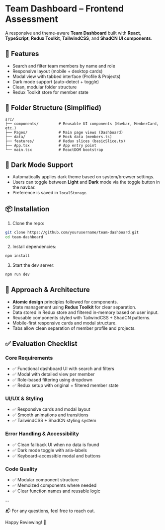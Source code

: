 # Team Dashboard – Frontend Assessment

A responsive and theme-aware **Team Dashboard** built with **React**, **TypeScript**, **Redux Toolkit**, **TailwindCSS**, and **ShadCN UI components**.

## 🚀 Features

- Search and filter team members by name and role
- Responsive layout (mobile + desktop cards)
- Modal view with tabbed interface (Profile & Projects)
- Dark mode support (auto-detect + toggle)
- Clean, modular folder structure
- Redux Toolkit store for member state

## 📂 Folder Structure (Simplified)

```
src/
├── components/         # Reusable UI components (Navbar, MemberCard, etc.)
├── Pages/              # Main page views (Dashboard)
├── data/               # Mock data (members.ts)
├── features/           # Redux slices (basicSlice.ts)
├── App.tsx             # App entry point
└── main.tsx            # ReactDOM bootstrap
```

## 🌙 Dark Mode Support

- Automatically applies dark theme based on system/browser settings.
- Users can toggle between **Light** and **Dark** mode via the toggle button in the navbar.
- Preference is saved in `localStorage`.

## 📦 Installation

1. Clone the repo:

```bash
git clone https://github.com/yourusername/team-dashboard.git
cd team-dashboard
```

2. Install dependencies:

```bash
npm install
```

3. Start the dev server:

```bash
npm run dev
```

## 🧠 Approach & Architecture

- **Atomic design** principles followed for components.
- State management using **Redux Toolkit** for clear separation.
- Data stored in Redux store and filtered in-memory based on user input.
- Reusable components styled with TailwindCSS + ShadCN patterns.
- Mobile-first responsive cards and modal structure.
- Tabs allow clean separation of member profile and projects.

## ✅ Evaluation Checklist

### Core Requirements
- ✅ Functional dashboard UI with search and filters
- ✅ Modal with detailed view per member
- ✅ Role-based filtering using dropdown
- ✅ Redux setup with original + filtered member state

### UI/UX & Styling
- ✅ Responsive cards and modal layout
- ✅ Smooth animations and transitions
- ✅ TailwindCSS + ShadCN styling system

### Error Handling & Accessibility
- ✅ Clean fallback UI when no data is found
- ✅ Dark mode toggle with aria-labels
- ✅ Keyboard-accessible modal and buttons

### Code Quality
- ✅ Modular component structure
- ✅ Memoized components where needed
- ✅ Clear function names and reusable logic

--

📬 For any questions, feel free to reach out.

Happy Reviewing! 🚀
